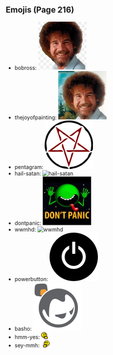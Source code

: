 
## Emojis (Page 216)

* bobross: ![bobross](output/bobross.png)
* thejoyofpainting: ![thejoyofpainting](output/thejoyofpainting.jpg)
* pentagram: ![pentagram](output/pentagram.png)
* hail-satan: ![hail-satan](output/hail-satan)
* dontpanic: ![dontpanic](output/dontpanic.jpg)
* wwmhd: ![wwmhd](output/wwmhd)
* powerbutton: ![powerbutton](output/powerbutton.png)
* basho: ![basho](output/basho.png)
* hmm-yes: ![hmm-yes](output/hmm-yes.gif)
* sey-mmh: ![sey-mmh](output/sey-mmh.gif)
